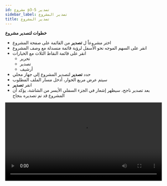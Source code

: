 ```yaml
---
id: مشروع p3-5 تصدير
sidebar_label: تصدير المشروع
title: تصدير المشروع
---
```


**خطوات لتصدير مشروع**

- اختر مشروعاً ل **تصدير** من القائمة على صفحة المشروع
- انقر على السهم الموجه نحو الأسفل لرؤية قائمة منسدلة مع وصف المشروع
- انقر على قائمة النقاط الثلاث مع الخيارات
  - تحرير
  - تصدير
  - أرشيف
- حدد **تصدير** لتصدير المشروع إلى جهاز محلي
- سيتم عرض مربع الحوار، أدخل مسار الملف المطلوب
- انقر **تصدير**
- بعد تصدير ناجح، سيظهر إشعار في الجزء السفلي الأيسر من الشاشة، يؤكد أن المشروع قد تم تصديره بنجاح


<video controls src="/assets/exportfile.mov" width="100%" type="video/mov">